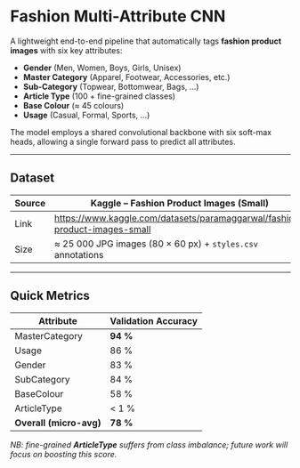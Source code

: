 # Fashion Multi-Attribute CNN

A lightweight end-to-end pipeline that automatically tags **fashion product images** with six key attributes:

- **Gender** (Men, Women, Boys, Girls, Unisex)  
- **Master Category** (Apparel, Footwear, Accessories, etc.)  
- **Sub-Category** (Topwear, Bottomwear, Bags, …)  
- **Article Type** (100 + fine-grained classes)  
- **Base Colour** (≈ 45 colours)  
- **Usage** (Casual, Formal, Sports, …)

The model employs a shared convolutional backbone with six soft-max heads, allowing a single forward pass to predict all attributes.

---

## Dataset  

| Source | Kaggle – Fashion Product Images (Small) |
|--------|-----------------------------------------|
| Link   | <https://www.kaggle.com/datasets/paramaggarwal/fashion-product-images-small> |
| Size   | ≈ 25 000 JPG images (80 × 60 px) + `styles.csv` annotations |

---

## Quick Metrics  

| Attribute        | Validation Accuracy |
|------------------|---------------------|
| MasterCategory   | **94 %** |
| Usage            | 86 % |
| Gender           | 83 % |
| SubCategory      | 84 % |
| BaseColour       | 58 % |
| ArticleType      | < 1 % |
| **Overall (micro-avg)** | **78 %** |

*NB: fine-grained **ArticleType** suffers from class imbalance; future work will focus on boosting this score.*

